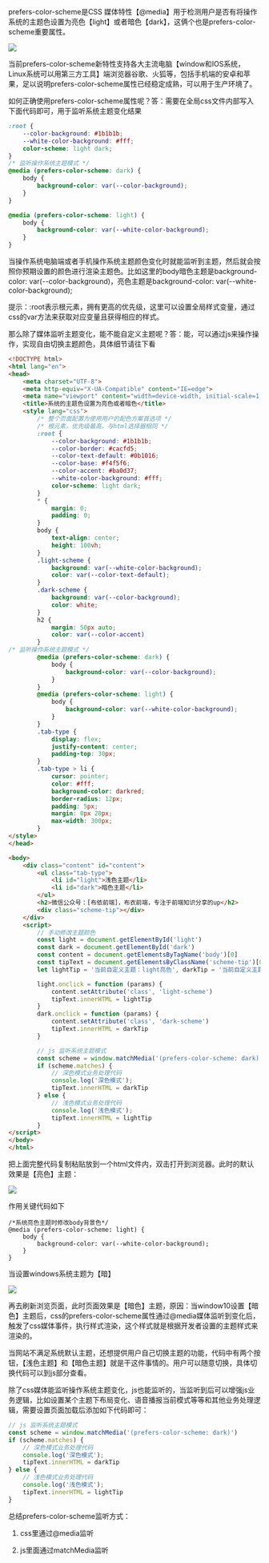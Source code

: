 prefers-color-scheme是CSS 媒体特性【@media】用于检测用户是否有将操作系统的主题色设置为亮色【light】或者暗色【dark】，这俩个也是prefers-color-scheme重要属性。 

![](https://i0.hdslb.com/bfs/article/watermark/91386598a4e663845cda7e65253e0d26e4868226.png@942w_539h_progressive.webp)

当前prefers-color-scheme新特性支持各大主流电脑【window和IOS系统，Linux系统可以用第三方工具】端浏览器谷歌、火狐等，包括手机端的安卓和苹果，足以说明prefers-color-scheme属性已经稳定成熟，可以用于生产环境了。 



如何正确使用prefers-color-scheme属性呢？答：需要在全局css文件内部写入下面代码即可，用于监听系统主题变化结果

```css
:root {
    --color-background: #1b1b1b;
    --white-color-background: #fff;
    color-scheme: light dark;
}
/* 监听操作系统主题模式 */
@media (prefers-color-scheme: dark) {
    body {
        background-color: var(--color-background);
    }
}

@media (prefers-color-scheme: light) {
    body {
        background-color: var(--white-color-background);
    }
} 
```

当操作系统电脑端或者手机操作系统主题颜色变化时就能监听到主题，然后就会按照你预期设置的颜色进行渲染主题色。比如这里的body暗色主题是background-color: var(--color-background)，亮色主题是background-color: var(--white-color-background);

提示：:root表示根元素，拥有更高的优先级，这里可以设置全局样式变量，通过css的var方法来获取对应变量且获得相应的样式。



那么除了媒体监听主题变化，能不能自定义主题呢？答：能，可以通过js来操作操作，实现自由切换主题颜色，具体细节请往下看

```html
<!DOCTYPE html>
<html lang="en">
<head>
    <meta charset="UTF-8">
    <meta http-equiv="X-UA-Compatible" content="IE=edge">
    <meta name="viewport" content="width=device-width, initial-scale=1.0">
    <title>系统的主题色设置为亮色或者暗色</title>
    <style lang="css">
        /* 整个页面配置为使用用户的配色方案首选项 */
        /* 根元素，优先级最高，与html选择器相同 */
        :root {
            --color-background: #1b1b1b;
            --color-border: #cacfd5;
            --color-text-default: #0b1016;
            --color-base: #f4f5f6;
            --color-accent: #ba0d37;
            --white-color-background: #fff;
            color-scheme: light dark;
        }
        * {
            margin: 0;
            padding: 0;
        }
        body {
            text-align: center;
            height: 100vh;
        }
        .light-scheme {
            background: var(--white-color-background);
            color: var(--color-text-default);
        }
        .dark-scheme {
            background: var(--color-background);
            color: white;
        }
        h2 {
            margin: 50px auto;
            color: var(--color-accent)
        }
/* 监听操作系统主题模式 */
        @media (prefers-color-scheme: dark) {
            body {
                background-color: var(--color-background);
            }
        }
        @media (prefers-color-scheme: light) {
            body {
                background-color: var(--white-color-background);
            }
        }
        .tab-type {
            display: flex;
            justify-content: center;
            padding-top: 30px;
        }
        .tab-type > li {
            cursor: pointer;
            color: #fff;
            background-color: darkred;
            border-radius: 12px;
            padding: 5px;
            margin: 0px 20px;
            max-width: 300px;
        }
</style>
</head>

<body>
    <div class="content" id="content">
        <ul class="tab-type">
            <li id="light">浅色主题</li>
            <li id="dark">暗色主题</li>
        </ul>
        <h2>微信公众号：[布依前端]，布衣前端，专注于前端知识分享的up</h2>
        <div class="scheme-tip"></div>
    </div> 
    <script>
        // 手动修改主题颜色
        const light = document.getElementById('light')
        const dark = document.getElementById('dark')
        const content = document.getElementsByTagName('body')[0]
        const tipText = document.getElementsByClassName('scheme-tip')[0]
        let lightTip = '当前自定义主题：light亮色', darkTip = '当前自定义主题：dark暗色'

        light.onclick = function (params) {
            content.setAttribute('class', 'light-scheme')
            tipText.innerHTML = lightTip
        }
        dark.onclick = function (params) {
            content.setAttribute('class', 'dark-scheme')
            tipText.innerHTML = darkTip
        }

        // js 监听系统主题模式
        const scheme = window.matchMedia('(prefers-color-scheme: dark)')
        if (scheme.matches) {
            // 深色模式业务处理代码
            console.log('深色模式');
            tipText.innerHTML = darkTip
        } else {
            // 浅色模式业务处理代码
            console.log('浅色模式');
            tipText.innerHTML = lightTip
        }
</script>
</body>
</html> 
```

把上面完整代码复制粘贴放到一个html文件内，双击打开到浏览器。此时的默认效果是【亮色】主题： 

![](https://i0.hdslb.com/bfs/article/watermark/283ce3a7cfc4c1714941f1565054f79157fcae63.png@942w_680h_progressive.webp)

作用关键代码如下 

```
/*系统亮色主题时修改body背景色*/
@media (prefers-color-scheme: light) {
    body {
        background-color: var(--white-color-background);
    }
} 
```



当设置windows系统主题为【暗】

![](https://i0.hdslb.com/bfs/article/watermark/5d8c7537b097a5209432d731ec2400d7390e3e48.png@942w_614h_progressive.webp) 

再去刷新浏览页面，此时页面效果是【暗色】主题，原因：当window10设置【暗色】主题后，css的prefers-color-scheme属性通过@media媒体监听到变化后，触发了css媒体事件，执行样式渲染，这个样式就是根据开发者设置的主题样式来渲染的。



当网站不满足系统默认主题，还想提供用户自己切换主题的功能，代码中有两个按钮，【浅色主题】和【暗色主题】就是干这件事情的。用户可以随意切换，具体切换代码可以到js部分查看。

除了css媒体能监听操作系统主题变化，js也能监听的，当监听到后可以增强js业务逻辑，比如设置某个主题下布局变化、语音播报当前模式等等和其他业务处理逻辑，需要设置页面加载后添加如下代码即可： 

```js
// js 监听系统主题模式
const scheme = window.matchMedia('(prefers-color-scheme: dark)')
if (scheme.matches) {
    // 深色模式业务处理代码
    console.log('深色模式');
    tipText.innerHTML = darkTip
} else {
    // 浅色模式业务处理代码
    console.log('浅色模式');
    tipText.innerHTML = lightTip
} 
```





总结prefers-color-scheme监听方式：

1. css里通过@media监听

2. js里面通过matchMedia监听 